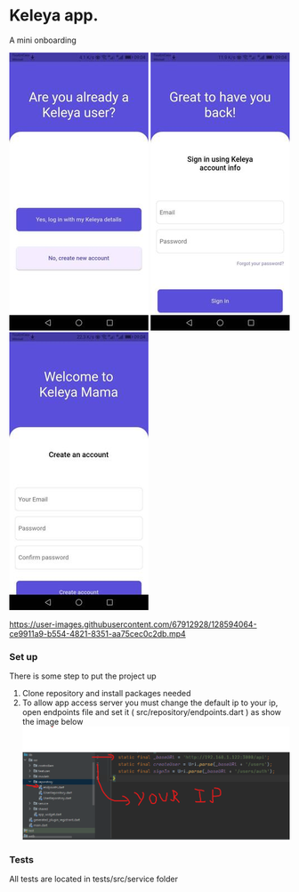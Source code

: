 # Keleya app.
A mini onboarding

![Home screen](https://github.com/antonio-nicolau/keleya-app/blob/master/screenshots/home.jpg)
![Sign in screen](https://github.com/antonio-nicolau/keleya-app/blob/master/screenshots/login.jpg)
![Sign up screen](https://github.com/antonio-nicolau/keleya-app/blob/master/screenshots/signup.jpg)

https://user-images.githubusercontent.com/67912928/128594064-ce9911a9-b554-4821-8351-aa75cec0c2db.mp4

### Set up
There is some step to put the project up
1. Clone repository and install packages needed
2. To allow app access server you must change the default ip to your ip, open endpoints file and set it ( src/repository/endpoints.dart ) as show the image below
![Set up ip address](https://github.com/antonio-nicolau/keleya-app/blob/master/screenshots/change_ip.png)

### Tests
All tests are located in tests/src/service folder
